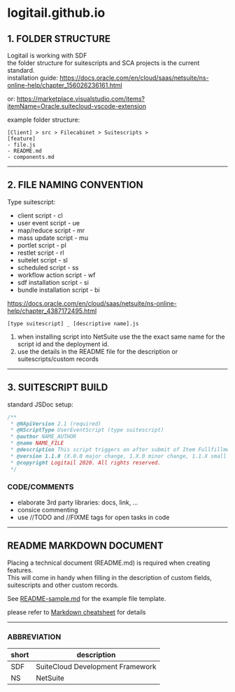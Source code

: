 # logitail.github.io

## 1. FOLDER STRUCTURE

Logitail is working with SDF  
the folder structure for suitescripts and SCA projects is the current standard.  
installation guide:
https://docs.oracle.com/en/cloud/saas/netsuite/ns-online-help/chapter_156026236161.html

or:
https://marketplace.visualstudio.com/items?itemName=Oracle.suitecloud-vscode-extension

example folder structure:
```console
[Client] > src > Filecabinet > Suitescripts > 
[feature]
- file.js
- README.md
- components.md
```
___
## 2. FILE NAMING CONVENTION

Type suitescript:

- client script - cl
- user event script - ue
- map/reduce script - mr
- mass update script - mu
- portlet script - pl
- restlet script - rl
- suitelet script - sl
- scheduled script - ss
- workflow action script - wf
- sdf installation script - si
- bundle installation script - bi

https://docs.oracle.com/en/cloud/saas/netsuite/ns-online-help/chapter_4387172495.html

```console
[type suitescript] _ [descriptive name].js
```
1. when installing script into NetSuite use the the exact same name for the script id and the deployment id.
2. use the details in the README file for the description or suitescripts/custom records
___
## 3. SUITESCRIPT BUILD

standard JSDoc setup:
```js
/**
 * @NApiVersion 2.1 (required)
 * @NScriptType UserEventScript (type suitescript)
 * @author NAME_AUTHOR
 * @name NAME_FILE
 * @description This script triggers on after submit of Item Fullfillment record and create/update Journal Entry for each line of fullfillment.
 * @version 1.1.0 (X.0.0 major change, 1.X.0 minor change, 1.1.X small change)
 * @copyright Logitail 2020. All rights reserved.
 */
```

### CODE/COMMENTS

- elaborate 3rd party libraries: docs, link, ...
- consice commenting
- use //TODO and //FIXME tags for open tasks in code


___
## README MARKDOWN DOCUMENT
Placing a technical document (README.md) is required when creating features.  
This will come in handy when filling in the description of custom fields, suitescripts and other custom records.


See [README-sample.md](/README-sample.md) for the example file template.  
  
please refer to [Markdown cheatsheet](https://www.markdownguide.org/cheat-sheet/) for details
___
### ABBREVIATION
|short|description|
|---|---|
| SDF | SuiteCloud Development Framework | 
| NS | NetSuite |
